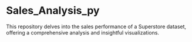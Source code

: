 # Sales_Analysis_py
This repository delves into the sales performance of a Superstore dataset, offering a comprehensive analysis and insightful visualizations.
